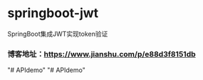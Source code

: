 # springboot-jwt
SpringBoot集成JWT实现token验证

### 博客地址：https://www.jianshu.com/p/e88d3f8151db
"# APIdemo" 
"# APIdemo" 
